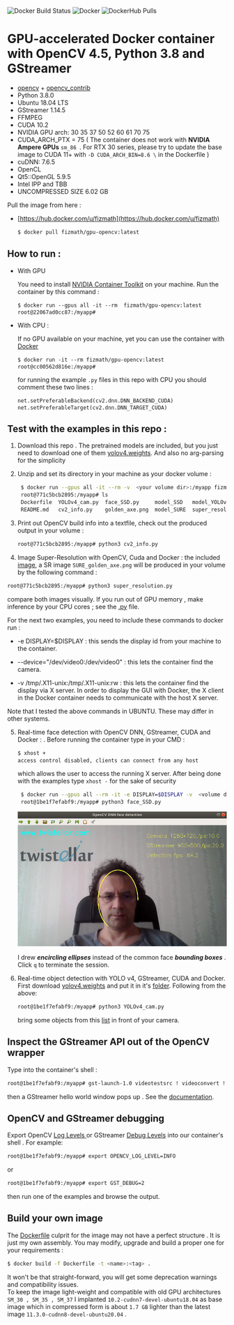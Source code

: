 


![Docker Build Status](https://img.shields.io/docker/cloud/build/fizmath/gpu-opencv)
![Docker](https://img.shields.io/docker/cloud/automated/fizmath/gpu-opencv)
![DockerHub Pulls](https://img.shields.io/docker/pulls/fizmath/gpu-opencv.svg)


#  GPU-accelerated Docker container with OpenCV 4.5, Python 3.8 and GStreamer 

- [opencv](https://github.com/opencv/opencv) + [opencv_contrib](https://github.com/opencv/opencv_contrib)
- Python 3.8.0
- Ubuntu  18.04 LTS
- GStreamer  1.14.5
- FFMPEG
- CUDA  10.2
- NVIDIA GPU arch:  30 35 37 50 52 60 61 70 75 
- CUDA_ARCH_PTX = 75 (  The container does not work with **NVIDIA Ampere GPUs** `sm_86 `. For RTX 30 series, please try to update the base image to CUDA 11+ with `-D CUDA_ARCH_BIN=8.6 \` in the Dockerfile )
- cuDNN:  7.6.5
- OpenCL
- Qt5::OpenGL  5.9.5
- Intel IPP and TBB
- UNCOMPRESSED SIZE  6.02 GB


Pull the image from here :

- [https://hub.docker.com/u/fizmath](https://hub.docker.com/u/fizmath)
   ```sh
   $ docker pull fizmath/gpu-opencv:latest
   ```

## How to run :

- With GPU 
  
    You need to install [NVIDIA Container Toolkit](https://docs.nvidia.com/datacenter/cloud-native/container-toolkit/install-guide.html) on your machine. Run the container by this command :

    ```
    $ docker run --gpus all -it --rm  fizmath/gpu-opencv:latest
    root@22067ad0cc87:/myapp#  
    ```

- With CPU :
    
    If no GPU available on your machine, yet you can use the container with [Docker](https://docs.docker.com/engine/install/)
    ```
    $ docker run -it --rm fizmath/gpu-opencv:latest
    root@cc00562d816e:/myapp# 
    ```
  
    for running the example ``.py`` files in this repo with CPU you should comment these two lines :
    
    ```
    net.setPreferableBackend(cv2.dnn.DNN_BACKEND_CUDA)
    net.setPreferableTarget(cv2.dnn.DNN_TARGET_CUDA)
    ```  

## Test with the examples in this repo :

1. Download this repo . The pretrained models are included, but you just need to download one of them [yolov4.weights](https://github.com/easyadin/Object-Detection-YOLOv4#pre-trained-models). And also no arg-parsing for the simplicity 

2. Unzip and set its directory in your machine as your docker volume :
   ```sh
    $ docker run --gpus all -it --rm -v  <your volume dir>:/myapp fizmath/gpu-opencv:latest
    root@771c5bcb2895:/myapp# ls
    Dockerfile  YOLOv4_cam.py  face_SSD.py     model_SSD   model_YOLOv4
    README.md   cv2_info.py    golden_axe.png  model_SURE  super_resolution.py
   ```
3. Print out OpenCV build info into a textfile, check out the produced output in your volume :
   ```sh
   root@771c5bcb2895:/myapp# python3 cv2_info.py
   ```
4.  Image Super-Resolution with OpenCV, Cuda and Docker :  the included [image](golden_axe.png), a SR image  `SURE_golden_axe.png`  will be produced in your volume by the following command  :
   ```sh
   root@771c5bcb2895:/myapp# python3 super_resolution.py 
   ```
   compare both images visually. If you run out of GPU memory , make inference by your CPU cores ; see the [.py](./super_resolution.py) file.
   
For the next two examples, you need to include these commands to docker run :

  - -e  DISPLAY=$DISPLAY  : this sends the display id from your machine to the container.

  - --device="/dev/video0:/dev/video0"  : this lets the container find the camera.

  - -v  /tmp/.X11-unix:/tmp/.X11-unix:rw  : this lets the container find the display via X server. In order to display the GUI with Docker, the X client in the Docker container needs to communicate with the host X server.

Note that I tested the above commands in UBUNTU. These may differ in other systems.

5.  Real-time face detection with OpenCV DNN, GStreamer, CUDA and Docker :
    . Before running the container type in your CMD :
    ```sh
    $ xhost +
    access control disabled, clients can connect from any host
    ```
    which allows the user to access the running X server. After being done with the examples type ``xhost -`` for the sake of security
    
    ```sh
     $ docker run --gpus all --rm -it -e DISPLAY=$DISPLAY -v  <volume dir>:/myapp -v /tmp/.X11-unix:/tmp/.X11-unix:rw --device="/dev/video0:/dev/video0"  fizmath/gpu-opencv:latest
     root@1be1f7efabf9:/myapp# python3 face_SSD.py
    ``` 

    ![img](twistellar.png)

     I drew ***encircling ellipses*** instead of the common face ***bounding boxes*** . Click `q` to terminate the session. 



6.  Real-time object detection with YOLO v4, GStreamer, CUDA and Docker. First download [yolov4.weights](https://github.com/easyadin/Object-Detection-YOLOv4#pre-trained-models) and put it in it's [folder](model_YOLOv4). Following from the above:

    ```sh
    root@1be1f7efabf9:/myapp# python3 YOLOv4_cam.py 
    ```
    bring some objects from this [list](model_YOLOv4/coco.names) in front of your camera.

## Inspect the GStreamer API out of the OpenCV wrapper 

Type into the container's shell :

```sh
root@1be1f7efabf9:/myapp# gst-launch-1.0 videotestsrc ! videoconvert ! autovideosink
```
then a  GStreamer hello world window pops up . See the [documentation](https://gstreamer.freedesktop.org/documentation/tutorials/basic/gstreamer-tools.html?gi-language=python).

## OpenCV and  GStreamer debugging

Export OpenCV  [Log Levels ](https://docs.opencv.org/4.5.0/da/db0/namespacecv_1_1utils_1_1logging.html) or GStreamer [Debug Levels](https://gstreamer.freedesktop.org/documentation/tutorials/basic/debugging-tools.html?gi-language=python) into our container's shell . For example:

```sh
root@1be1f7efabf9:/myapp# export OPENCV_LOG_LEVEL=INFO 
```
or

```sh
root@1be1f7efabf9:/myapp# export GST_DEBUG=2
```

then run one of the examples and browse the output.

## Build your own image 
The [Dockerfile](Dockerfile) culprit for the image may not have a perfect structure . It is just my own assembly.
You may modify, upgrade and build a proper one for your requirements :

```bash
$ docker build -f Dockerfile -t <name>:<tag> .
```
It won't be that straight-forward, you will get some deprecation warnings and compatibility issues. <br /> To keep the image light-weight and compatible with old GPU architectures `SM_30 , SM_35 , SM_37` I implanted ``10.2-cudnn7-devel-ubuntu18.04`` as base 
image which in compressed form is about ``1.7 GB`` lighter than the latest image ``11.3.0-cudnn8-devel-ubuntu20.04``  . 
